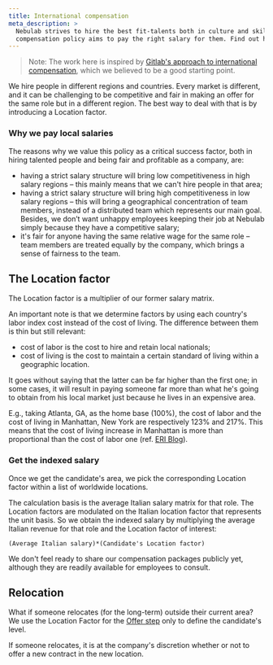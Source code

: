 ```yaml
---
title: International compensation
meta_description: >
  Nebulab strives to hire the best fit-talents both in culture and skill-set. Our international
  compensation policy aims to pay the right salary for them. Find out how we handle this!
---
```


> Note: The work here is inspired by [Gitlab's approach to international compensation](https://about.gitlab.com/handbook/total-rewards/compensation/#paying-local-rates),
> which we believed to be a good starting point.

We hire people in different regions and countries. Every market is different, and it can be
challenging to be competitive and fair in making an offer for the same role but in a different
region. The best way to deal with that is by introducing a Location factor.

### Why we pay local salaries

The reasons why we value this policy as a critical success factor, both in hiring talented people
and being fair and profitable as a company, are:

- having a strict salary structure will bring low competitiveness in high salary regions – this
mainly means that we can't hire people in that area;
- having a strict salary structure will bring high competitiveness in low salary regions – this will
bring a geographical concentration of team members, instead of a distributed team which represents
our main goal. Besides, we don’t want unhappy employees keeping their job at Nebulab simply because
they have a competitive salary;
- it's fair for anyone having the same relative wage for the same role – team members are treated
equally by the company, which brings a sense of fairness to the team.

## The Location factor

The Location factor is a multiplier of our former salary matrix.

An important note is that we determine factors by using each country's labor index cost instead of
the cost of living. The difference between them is thin but still relevant:

- cost of labor is the cost to hire and retain local nationals;
- cost of living is the cost to maintain a certain standard of living within a geographic location.

It goes without saying that the latter can be far higher than the first one; in some cases, it will
result in paying someone far more than what he's going to obtain from his local market just because
he lives in an expensive area.

E.g., taking Atlanta, GA, as the home base (100%), the cost of labor and the cost of living in
Manhattan, New York are respectively 123% and 217%. This means that the cost of living increase in
Manhattan is more than proportional than the cost of labor one (ref. [ERI Blog](https://www.erieri.com/blog/post/cost-of-labor-vs-cost-of-living)).

### Get the indexed salary

Once we get the candidate's area, we pick the corresponding Location factor within a list of
worldwide locations.

The calculation basis is the average Italian salary matrix for that role. The Location factors are
modulated on the Italian location factor that represents the unit basis. So we obtain the indexed
salary by multiplying the average Italian revenue for that role and the Location factor of interest:

```
(Average Italian salary)*(Candidate's Location factor)
```

We don't feel ready to share our compensation packages publicly yet, although they are readily
available for employees to consult.

## Relocation

What if someone relocates (for the long-term) outside their current area? We use the Location Factor
for the [Offer step](https://playbook.nebulab.com/people-ops/hiring/#offer) only to define the
candidate's level.

If someone relocates, it is at the company's discretion whether or not to offer a new contract in
the new location.
